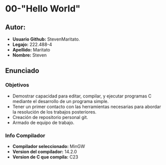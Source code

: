 # **00-"Hello World"**
## Autor:
- **Usuario Github:** StevenMaritato.
- **Legajo:** 222.488-4
- **Apellido:** Maritato
- **Nombre:** Steven
## Enunciado
### Objetivos
- Demostrar capacidad para editar, compilar, y ejecutar programas C mediante el desarrollo de un programa simple.
- Tener un primer contacto con las herramientas necesarias para abordar la resolución de los trabajos posteriores.
- Creación de repositorio personal git.
- Armado de equipo de trabajo.
  
### Info Compilador
- **Compilador seleccionado:** MinGW
- **Version del compilador:** 14.2.0
- **Version de C que compila:** C23